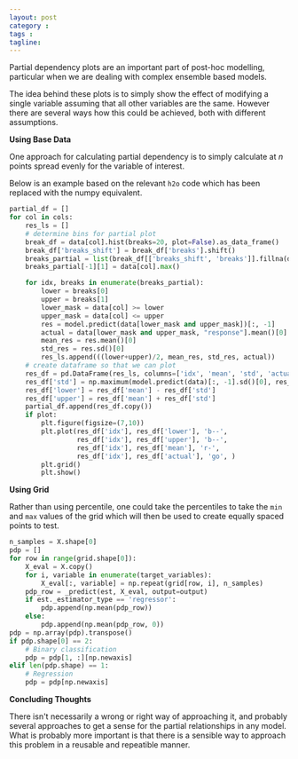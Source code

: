 ```yaml
---
layout: post
category : 
tags : 
tagline: 
---
```



Partial dependency plots are an important part of post-hoc modelling, particular when we are dealing with complex ensemble based models. 

The idea behind these plots is to simply show the effect of modifying a single variable assuming that all other variables are the same. However there are several ways how this could be achieved, both with different assumptions.

**Using Base Data**

One approach for calculating partial dependency is to simply calculate at $n$ points spread evenly for the variable of interest. 

Below is an example based on the relevant `h2o` code which has been replaced with the numpy equivalent.



```py
partial_df = []
for col in cols:
	res_ls = []
	# determine bins for partial plot
	break_df = data[col].hist(breaks=20, plot=False).as_data_frame()
	break_df['breaks_shift'] = break_df['breaks'].shift()
	breaks_partial = list(break_df[['breaks_shift', 'breaks']].fillna(data[col].min()).to_records(index=False))
	breaks_partial[-1][1] = data[col].max()

	for idx, breaks in enumerate(breaks_partial):
		lower = breaks[0]
		upper = breaks[1]
		lower_mask = data[col] >= lower
		upper_mask = data[col] <= upper
		res = model.predict(data[lower_mask and upper_mask])[:, -1]
		actual = data[lower_mask and upper_mask, "response"].mean()[0]
		mean_res = res.mean()[0]
		std_res = res.sd()[0]
		res_ls.append(((lower+upper)/2, mean_res, std_res, actual))
	# create dataframe so that we can plot
	res_df = pd.DataFrame(res_ls, columns=['idx', 'mean', 'std', 'actual'])
	res_df['std'] = np.maximum(model.predict(data)[:, -1].sd()[0], res_df['std'])
	res_df['lower'] = res_df['mean'] - res_df['std']
	res_df['upper'] = res_df['mean'] + res_df['std']
	partial_df.append(res_df.copy())
	if plot:
		plt.figure(figsize=(7,10))
		plt.plot(res_df['idx'], res_df['lower'], 'b--', 
				 res_df['idx'], res_df['upper'], 'b--', 
				 res_df['idx'], res_df['mean'], 'r-', 
				 res_df['idx'], res_df['actual'], 'go', )
		plt.grid()
		plt.show()

```

**Using Grid**

Rather than using percentile, one could take the percentiles to take the `min` and `max` values of the grid which will then be used to create equally spaced points to test.

```py
n_samples = X.shape[0]
pdp = []
for row in range(grid.shape[0]):
	X_eval = X.copy()
	for i, variable in enumerate(target_variables):
		X_eval[:, variable] = np.repeat(grid[row, i], n_samples)
	pdp_row = _predict(est, X_eval, output=output)
	if est._estimator_type == 'regressor':
		pdp.append(np.mean(pdp_row))
	else:
		pdp.append(np.mean(pdp_row, 0))
pdp = np.array(pdp).transpose()
if pdp.shape[0] == 2:
	# Binary classification
	pdp = pdp[1, :][np.newaxis]
elif len(pdp.shape) == 1:
	# Regression
	pdp = pdp[np.newaxis]
```

**Concluding Thoughts**

There isn't necessarily a wrong or right way of approaching it, and probably several approaches to get a sense for the partial relationships in any model. What is probably more important is that there is a sensible way to approach this problem in a reusable and repeatible manner.









